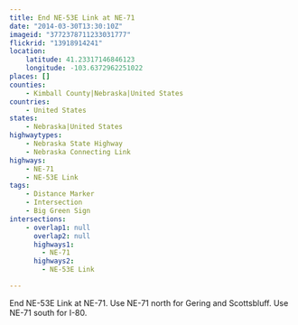 ```yaml
---
title: End NE-53E Link at NE-71
date: "2014-03-30T13:30:10Z"
imageid: "3772378711233031777"
flickrid: "13918914241"
location:
    latitude: 41.23317146846123
    longitude: -103.6372962251022
places: []
counties:
    - Kimball County|Nebraska|United States
countries:
    - United States
states:
    - Nebraska|United States
highwaytypes:
    - Nebraska State Highway
    - Nebraska Connecting Link
highways:
    - NE-71
    - NE-53E Link
tags:
    - Distance Marker
    - Intersection
    - Big Green Sign
intersections:
    - overlap1: null
      overlap2: null
      highways1:
        - NE-71
      highways2:
        - NE-53E Link

---
```

End NE-53E Link at NE-71.  Use NE-71 north for Gering and Scottsbluff.  Use NE-71 south for I-80.